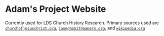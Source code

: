 # Adam's Project Website

Currently used for LDS Church History Research. Primary sources used are [`churchofjesuschrist.org`](churchofjesuschrist.org), [`josephsmithpapers.org`](josephsmithpapers.org), and [`wikipedia.org`](wikipedia.org)

